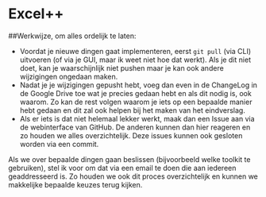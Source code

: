 # Excel++

##Werkwijze, om alles ordelijk te laten:
* Voordat je nieuwe dingen gaat implementeren, eerst `git pull` (via CLI) uitvoeren (of via je GUI, maar ik weet niet hoe dat werkt). Als je dit niet doet, kan je waarschijnlijk niet pushen maar je kan ook andere wijzigingen ongedaan maken.
* Nadat je je wijzigingen gepusht hebt, voeg dan even in de ChangeLog in de Google Drive toe wat je precies gedaan hebt en als dit nodig is, ook waarom. Zo kan de rest volgen waarom je iets op een bepaalde manier hebt gedaan en dit zal ook helpen bij het maken van het eindverslag.
* Als er iets is dat niet helemaal lekker werkt, maak dan een Issue aan via de webinterface van GitHub. De anderen kunnen dan hier reageren en zo houden we alles overzichtelijk. Deze issues kunnen ook gesloten worden via een commit.

Als we over bepaalde dingen gaan beslissen (bijvoorbeeld welke toolkit te gebruiken), stel ik voor om dat via een email te doen die aan iedereen geaddresseerd is. Zo houden we ook dit proces
overzichtelijk en kunnen we makkelijke bepaalde keuzes terug kijken.